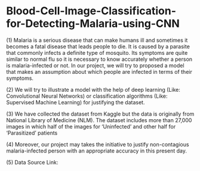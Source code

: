 # Blood-Cell-Image-Classification-for-Detecting-Malaria-using-CNN
  
  (1) Malaria is a serious disease that can make humans ill and sometimes it becomes a fatal disease that leads people to die. 
It is caused by a parasite that commonly infects a definite type of mosquito. 
Its symptoms are quite similar to normal flu so it is necessary to know accurately whether a person is malaria-infected or not. 
In our project, we will try to proposed a model that makes an assumption about which people are infected in terms of their symptoms.  

  (2) We will try to illustrate a model with the help of deep learning (Like: Convolutional Neural Networks) or classification algorithms 
(Like: Supervised Machine Learning) for justifying the dataset. 

  (3) We have collected the dataset from Kaggle but the data is originally from National Library of Medicine (NLM). 
 The dataset includes more than 27,000 images in which half of the images for ‘Uninfected’ and other half for ‘Parasitized’ patients  
 
  (4) Moreover, our project may takes the initiative to justify non-contagious malaria-infected person with an appropriate accuracy in this present day.
  
  (5) Data Source Link: 
